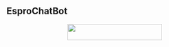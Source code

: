## EsproChatBot

<p align="center"><a href="https://dashboard.heroku.com/new?template=https://github.com/Esprorepo/EsproChatBot"> <img src="https://img.shields.io/badge/Deploy%20On%20Heroku-blue?style=for-the-badge&logo=heroku" width="220" height="38.45"/></a></p>
